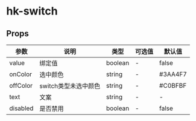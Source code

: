 # hk-switch

## Props

| 参数 | 说明 | 类型 | 可选值 | 默认值 |
|--- | --- | --- | --- | --- |
| value | 绑定值 | boolean | - | false |
| onColor | 选中颜色 | string | - | #3AA4F7 |
| offColor | switch类型未选中颜色 | string | - | #C0BFBF |
| text | 文案 | string | - | - |  |
| disabled | 是否禁用 | boolean | - | false |
